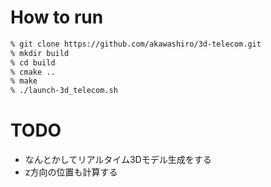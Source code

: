 # How to run
```bash
% git clone https://github.com/akawashiro/3d-telecom.git  
% mkdir build  
% cd build  
% cmake ..  
% make  
% ./launch-3d_telecom.sh  
```

# TODO
- なんとかしてリアルタイム3Dモデル生成をする
- z方向の位置も計算する

